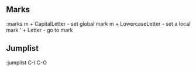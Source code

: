 ## Marks
:marks
m + CapitalLetter - set global mark
m + LowercaseLetter - set a local mark
' + Letter - go to mark

## Jumplist
:jumplist
C-I
C-O
